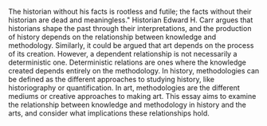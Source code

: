 The historian without his facts is rootless and futile; the facts without their historian are dead and meaningless." Historian Edward H. Carr argues that historians shape the past through their interpretations, and the production of history depends on the relationship between knowledge and methodology. Similarly, it could be argued that art depends on the process of its creation. However, a dependent relationship is not necessarily a deterministic one. Deterministic relations are ones where the knowledge created depends entirely on the methodology. In history, methodologies can be defined as the different approaches to studying history, like historiography or quantification. In art, methodologies are the different mediums or creative approaches to making art. This essay aims to examine the relationship between knowledge and methodology in history and the arts, and consider what implications these relationships
hold.